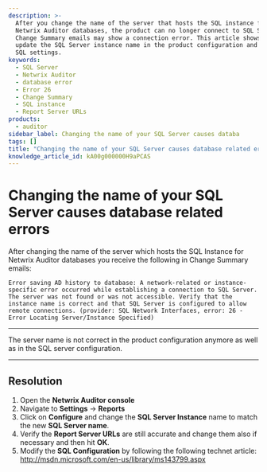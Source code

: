 ```yaml
---
description: >-
  After you change the name of the server that hosts the SQL instance for
  Netwrix Auditor databases, the product can no longer connect to SQL Server and
  Change Summary emails may show a connection error. This article shows how to
  update the SQL Server instance name in the product configuration and verify
  SQL settings.
keywords:
  - SQL Server
  - Netwrix Auditor
  - database error
  - Error 26
  - Change Summary
  - SQL instance
  - Report Server URLs
products:
  - auditor
sidebar_label: Changing the name of your SQL Server causes databa
tags: []
title: "Changing the name of your SQL Server causes database related errors"
knowledge_article_id: kA00g000000H9aPCAS
---
```


# Changing the name of your SQL Server causes database related errors

After changing the name of the server which hosts the SQL Instance for Netwrix Auditor databases you receive the following in Change Summary emails:

```
Error saving AD history to database: A network-related or instance-specific error occurred while establishing a connection to SQL Server. The server was not found or was not accessible. Verify that the instance name is correct and that SQL Server is configured to allow remote connections. (provider: SQL Network Interfaces, error: 26 - Error Locating Server/Instance Specified)
```

---

The server name is not correct in the product configuration anymore as well as in the SQL server configuration.

---

## Resolution

1. Open the **Netwrix Auditor console**
2. Navigate to **Settings** -> **Reports**
3. Click on **Configure** and change the **SQL Server Instance** name to match the new **SQL Server name**.
4. Verify the **Report Server URLs** are still accurate and change them also if necessary and then hit **OK**.
5. Modify the **SQL Configuration** by following the following technet article: http://msdn.microsoft.com/en-us/library/ms143799.aspx
